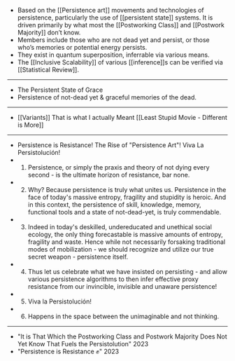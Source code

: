 - Based on the [[Persistence art]] movements and technologies of persistence, particularly the use of [[persistent state]] systems. It is driven primarily by what most the [[Postworking Class]] and [[Postwork Majority]] don’t know.
- Members include those who are not dead yet and persist, or those who’s memories or potential energy persists.
- They exist in quantum superposition, inferrable via various means.
- The [[Inclusive Scalability]] of various [[inference]]s can be verified via [[Statistical Review]].
- ---
- The Persistent State of Grace
- Persistence of not-dead yet & graceful memories of the dead.
- ---
- [[Variants]] That is what I actually Meant [[Least Stupid Movie - Different is More]]
- ----
- Persistence is Resistance! The Rise of "Persistence Art"! Viva La Persistolución!
- 1. Persistence, or simply the praxis and theory of not dying every second - is the ultimate horizon of resistance, bar none.
- 2. Why? Because persistence is truly what unites us. Persistence in the face of today's massive entropy, fragility and stupidity is heroic. And in this context, the persistence of skill, knowledge, memory, functional tools and a state of not-dead-yet, is truly commendable.
- 3. Indeed in today's deskilled, undereducated and unethical social ecology, the only thing forecastable is massive amounts of entropy, fragility and waste. Hence while not necessarily forsaking traditional modes of mobilization - we should recognize and utilize our true secret weapon - persistence itself.
- 4. Thus let us celebrate what we have insisted on persisting - and allow various persistence algorithms to then infer effective proxy resistance from our invincible, invisible and unaware persistence!
- 5. Viva la Persistolución!
- 6. Happens in the space between the unimaginable and not thinking.
- ---
- "It is That Which the Postworking Class and Postwork Majority Does Not Yet Know That Fuels the Persistolution" 2023
- "Persistence is Resistance ✊️" 2023